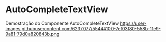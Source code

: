 # AutoCompleteTextView
Demostração do Componente AutoCompleteTextView
https://user-images.githubusercontent.com/6237077/55444100-7ef03f80-558b-11e9-9a81-79d0a820843b.png
